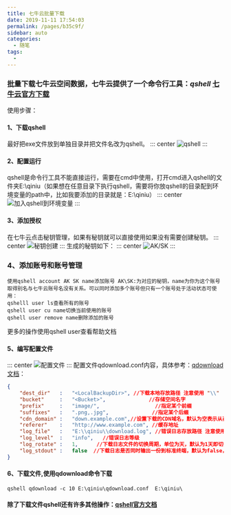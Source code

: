 ```yaml
---
title: 七牛云批量下载
date: 2019-11-11 17:54:03
permalink: /pages/b35c9f/
sidebar: auto
categories:
  - 随笔
tags:
  - 
---
```

### 批量下载七牛云空间数据，七牛云提供了一个命令行工具：_qshell_   [七牛云官方下载](https://developer.qiniu.com/kodo/tools/1302/qshell)
使用步骤：
#### 1、下载qshell
 最好把exe文件放到单独目录并把文件名改为qshell。
::: center
![qshell](https://img-blog.csdnimg.cn/2020030209114370.png?x-oss-process=image/watermark,type_ZmFuZ3poZW5naGVpdGk,shadow_10,text_aHR0cHM6Ly9ibG9nLmNzZG4ubmV0L3dlaXhpbl80NDA5NzgwNA==,size_16,color_FFFFFF,t_70)
:::

#### 2、配置运行
 qshell是命令行工具不能直接运行，需要在cmd中使用，打开cmd进入qshell的文件夹E:\qiniu（如果想在任意目录下执行qshell，需要将你放qshell的目录配到环境变量的path中，比如我要添加的目录就是：E:\qiniu）
::: center
![加入qshell到环境变量](https://img-blog.csdnimg.cn/20200302091628125.png?x-oss-process=image/watermark,type_ZmFuZ3poZW5naGVpdGk,shadow_10,text_aHR0cHM6Ly9ibG9nLmNzZG4ubmV0L3dlaXhpbl80NDA5NzgwNA==,size_16,color_FFFFFF,t_70)
:::

#### 3、添加授权
 在七牛云点击秘钥管理，如果有秘钥就可以直接使用如果没有需要创建秘钥。
::: center
![秘钥创建](https://img-blog.csdnimg.cn/2020030209204457.png?x-oss-process=image/watermark,type_ZmFuZ3poZW5naGVpdGk,shadow_10,text_aHR0cHM6Ly9ibG9nLmNzZG4ubmV0L3dlaXhpbl80NDA5NzgwNA==,size_16,color_FFFFFF,t_70)
::: 
生成的秘钥如下：
::: center
![AK/SK](https://img-blog.csdnimg.cn/20200302092238441.png)
:::

### 4、添加账号和账号管理
	使用qshell account AK SK name添加账号 AK\SK:为对应的秘钥，name为你为这个账号取得别名与七牛云账号名没有关系。可以同时添加多个账号但只有一个账号处于活动状态可使用：
	qshelll user ls查看所有的账号
	qshell user cu name切换当前使用的账号
	qshell user remove name删除添加的账号
更多的操作使用qshell user查看帮助文档

#### 5、编写配置文件
::: center 
![配置文件](https://img-blog.csdnimg.cn/20200302092913731.png)
:::
配置文件qdownload.conf内容，具体参考：[qdownload文档](https://github.com/qiniu/qshell/blob/master/docs/qdownload.md)：
```json
{
    "dest_dir"   :   "<LocalBackupDir>", //下载本地存放路径 注意使用 "\\"
    "bucket"     :   "<Bucket>",              //存储空间名字
    "prefix"     :   "image/",                  //指定某个前缀
    "suffixes"   :   ".png,.jpg",              //指定某个后缀 
    "cdn_domain" :   "down.example.com",//设置下载的CDN域名，默认为空表示从存储源站下载，【该功能默认需要计费，如果希望享受10G的免费流量，请自行设置cdn_domain参数，如不设置，需支付源站流量费用，无法减免！！！】
    "referer"    :   "http://www.example.com", //缓存地址
    "log_file"   :   "E:\\qiniu\\download.log", //错误日志存放路径 注意使用 "\\"
    "log_level"  :   "info",   //错误日志等级
    "log_rotate" :   1,      //下载日志文件的切换周期，单位为天，默认为1天即切换到新的下载日志文件
    "log_stdout" :   false  //下载日志是否同时输出一份到标准终端，默认为false，主要在调试下载功能时可以指定为true
}
```

#### 6、下载文件,使用qdownload命令下载
```shell
qshell qdownload -c 10 E:\qiniu\qdownload.conf  E:\qiniu\
```

#### 除了下载文件qshell还有许多其他操作：[qshell官方文档](https://github.com/qiniu/qshell)